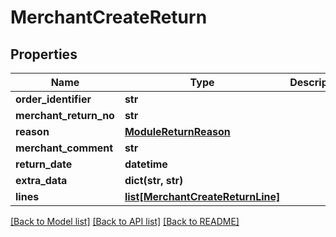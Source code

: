 # MerchantCreateReturn

## Properties
Name | Type | Description | Notes
------------ | ------------- | ------------- | -------------
**order_identifier** | **str** |  | [optional] 
**merchant_return_no** | **str** |  | [optional] 
**reason** | [**ModuleReturnReason**](ModuleReturnReason.md) |  | [optional] 
**merchant_comment** | **str** |  | [optional] 
**return_date** | **datetime** |  | [optional] 
**extra_data** | **dict(str, str)** |  | [optional] 
**lines** | [**list[MerchantCreateReturnLine]**](MerchantCreateReturnLine.md) |  | [optional] 

[[Back to Model list]](../README.md#documentation-for-models) [[Back to API list]](../README.md#documentation-for-api-endpoints) [[Back to README]](../README.md)

